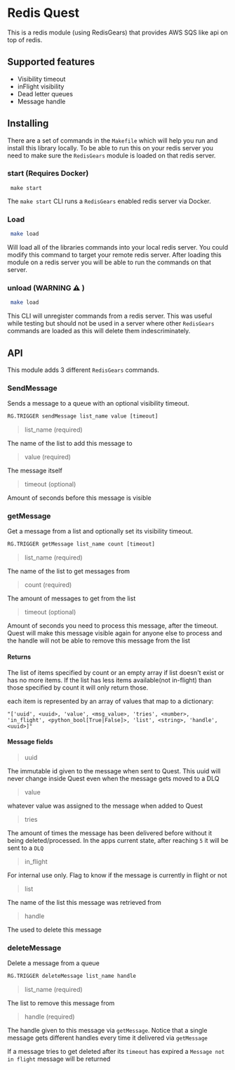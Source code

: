 # Redis Quest
This is a redis module (using RedisGears) that provides AWS SQS like api on top of redis.

## Supported features
  - Visibility timeout
  - inFlight visibility
  - Dead letter queues
  - Message handle

## Installing
There are a set of commands in the `Makefile` which will help you run and install this library locally. To be able to run this on your redis server you need to make sure the `RedisGears` module is loaded on that redis server.

### start (Requires Docker)

```
 make start
```

The `make start` CLI runs a `RedisGears` enabled redis server via Docker.



### Load

```bash
 make load
```


Will load all of the libraries commands into your local redis server. You could modify this command to target your remote redis server. After loading this module on a redis server you will be able to run the commands on that server.

### unload (WARNING ⚠️ )

```bash
 make load
```

This CLI will unregister commands from a redis server. This was useful while testing but should not be used in a server where other `RedisGears` commands are loaded as this will delete them indescriminately.

## API

This module adds 3 different `RedisGears` commands.

### SendMessage
Sends a message to a queue with an optional visibility timeout.

```python
RG.TRIGGER sendMessage list_name value [timeout]
```

>list_name (required)

The name of the list to add this message to

>value (required)

The message itself

>timeout (optional)

Amount of seconds before this message is visible

### getMessage
Get a message from a list and optionally set its visibility timeout.

```python
RG.TRIGGER getMessage list_name count [timeout]
```

>list_name (required)

The name of the list to get messages from

>count (required)

The amount of messages to get from the list

>timeout (optional)

Amount of seconds you need to process this message, after the timeout. Quest will make this message visible again for anyone else to process and the handle will not be able to remove this message from the list

#### Returns
The list of items specified by count or an empty array if list doesn't exist or has no more items. If the list has less items available(not in-flight) than those specified by count it will only return those.

each item is represented by an array of values that map to a dictionary:

`"['uuid', <uuid>, 'value', <msg_value>, 'tries', <number>, 'in_flight', <python_bool[True|False]>, 'list', <string>, 'handle', <uuid>]"`

#### Message fields

>uuid

The immutable id given to the message when sent to Quest. This uuid will never change inside Quest even when the message gets moved to a DLQ

>value

whatever value was assigned to the message when added to Quest

>tries

The amount of times the message has been delivered before without it being deleted/processed. In the apps current state, after reaching `5` it will be sent to a `DLQ`

>in_flight

For internal use only. Flag to know if the message is  currently in flight or not

>list

The name of the list this message was retrieved from

>handle

The <uuid> used to delete this message

### deleteMessage
Delete a message from a queue

```python
RG.TRIGGER deleteMessage list_name handle
```

>list_name (required)

The list to remove this message from

>handle (required)

The handle given to this message via `getMessage`. Notice that a single message gets different handles every time it delivered via `getMessage`

If a message tries to get deleted after its `timeout` has expired a `Message not in flight` message will be returned

